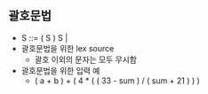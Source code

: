 ## 괄호문법
- S ::= ( S ) S | 
- 괄호문법을 위한 lex source
	- 괄호 이외의 문자는 모두 무시함
- 괄호문법을 위한 입력 예
	- ( a + b ) + ( 4 * ( ( 33 - sum ) / ( sum + 21 ) ) )
